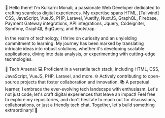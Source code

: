 👋 Hello there! I'm Kulkarni Monali, a passionate Web Developer dedicated to crafting seamless digital experiences. My expertise spans HTML, [Tailwind] CSS, JavaScript, VueJS, PHP, Laravel, Vuetify, NuxtJS, GraphQL, Firebase, Payment Gateway integrations, API integrations, Jquery, Codeigniter, Symfony, GraphQl, BigQuery, and Bootstrap.

In the realm of technology, I thrive on curiosity and an unyielding commitment to learning. My journey has been marked by translating intricate ideas into robust solutions, whether it's developing scalable applications, diving into data analysis, or experimenting with cutting-edge technologies.

🚀 Tech Arsenal:
💻 Proficient in a versatile tech stack, including HTML, CSS, JavaScript, VueJS, PHP, Laravel, and more.
🌐 Actively contributing to open-source projects that foster collaboration and innovation.
📚 A perpetual learner, I embrace the ever-evolving tech landscape with enthusiasm.
Let's not just code; let's craft digital experiences that leave an impact! Feel free to explore my repositories, and don't hesitate to reach out for discussions, collaborations, or just a friendly tech chat. Together, let's build something extraordinary! 🌟
